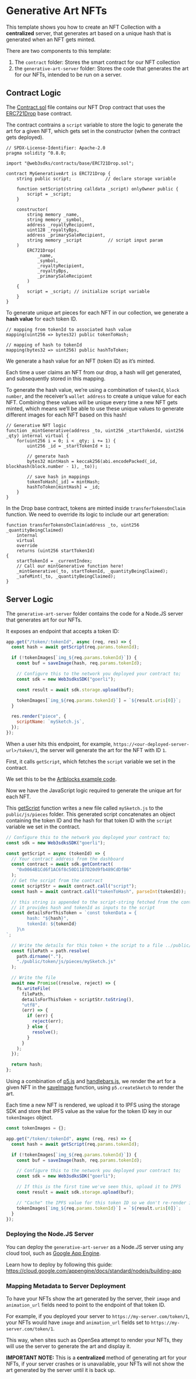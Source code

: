 # Generative Art NFTs

This template shows you how to create an NFT Collection with a **centralized** server, that generates art based on a unique hash that is generated when an NFT gets minted.

There are two components to this template:

1. The `contract` folder: Stores the smart contract for our NFT collection
2. the `generative-art-server` folder: Stores the code that generates the art for our NFTs, intended to be run on a server.

## Contract Logic

The [Contract.sol](./contract/contracts/Contract.sol) file contains our NFT Drop contract that uses the [ERC721Drop](https://docs.web3sdks.com/contracts-sdk/base-contracts/erc-721/erc721drop) base contract.

The contract contrains a `script` variable to store the logic to generate the art for a given NFT, which gets set in the constructor (when the contract gets deployed).

```solidity
// SPDX-License-Identifier: Apache-2.0
pragma solidity ^0.8.0;

import "@web3sdks/contracts/base/ERC721Drop.sol";

contract MyGenerativeArt is ERC721Drop {
    string public script;             // declare storage variable
    
    function setScript(string calldata _script) onlyOwner public {
        script = _script;
    }
    
    constructor(
        string memory _name,
        string memory _symbol,
        address _royaltyRecipient,
        uint128 _royaltyBps,
        address _primarySaleRecipient,
		string memory _script          // script input param
    )
        ERC721Drop(
            _name,
            _symbol,
            _royaltyRecipient,
            _royaltyBps,
            _primarySaleRecipient
        )
    {
		script = _script; // initialize script variable
	}
}
```

To generate unique art pieces for each NFT in our collection, we generate a **hash value** for each token ID.

```solidity
// mapping from tokenId to associated hash value
mapping(uint256 => bytes32) public tokenToHash;

// mapping of hash to tokenId
mapping(bytes32 => uint256) public hashToToken;
```

We generate a hash value for an NFT (token ID) as it’s minted.

Each time a user claims an NFT from our drop, a hash will get generated, and subsequently stored in this mapping.

To generate the hash value, we’re using a combination of `tokenId`, `block number`, and the receiver’s `wallet address` to create a unique value for each NFT. Combining these values will be unique every time a new NFT gets minted, which means we’ll be able to use these unique values to generate different images for each NFT based on this hash!

```solidity
// Generative NFT logic
function _mintGenerative(address _to, uint256 _startTokenId, uint256 _qty) internal virtual {
    for(uint256 i = 0; i < _qty; i += 1) {
        uint256 _id = _startTokenId + i;

        // generate hash
        bytes32 mintHash = keccak256(abi.encodePacked(_id, blockhash(block.number - 1), _to));

		// save hash in mappings
        tokenToHash[_id] = mintHash;
        hashToToken[mintHash] = _id;
    }
}
```

In the Drop base contract, tokens are minted inside `transferTokensOnClaim` function. We need to override its logic to include our art generation:

```solidity
function transferTokensOnClaim(address _to, uint256 _quantityBeingClaimed)
    internal
    virtual
    override
    returns (uint256 startTokenId)
{
    startTokenId = _currentIndex;
	// Call our mintGenerative function here!
    _mintGenerative(_to, startTokenId, _quantityBeingClaimed);
    _safeMint(_to, _quantityBeingClaimed);
}
```

## Server Logic

The `generative-art-server` folder contains the code for a Node.JS server that generates art for our NFTs.

It exposes an endpoint that accepts a token ID:

```js
app.get("/token/:tokenId", async (req, res) => {
  const hash = await getScript(req.params.tokenId);

  if (!tokenImages[`img_${req.params.tokenId}`]) {
    const buf = saveImage(hash, req.params.tokenId);

    // Configure this to the network you deployed your contract to;
    const sdk = new Web3sdksSDK("goerli");

    const result = await sdk.storage.upload(buf);

    tokenImages[`img_${req.params.tokenId}`] = `${result.uris[0]}`;
  }

  res.render("piece", {
    scriptName: `mySketch.js`,
  });
});
```

When a user hits this endpoint, for example, `https://<our-deployed-server-url>/token/1`, the server will generate the art for the NFT with ID `1`.

First, it calls `getScript`, which fetches the `script` variable we set in the contract.

We set this to be the [Artblocks example code](https://github.com/ArtBlocks/artblocks-starter-template/blob/main/public/js/pieces/example.js).

Now we have the JavaScript logic required to generate the unique art for each NFT.

This [getScript](./generative-art-server/controllers/sketches.js) function writes a new file called `mySketch.js` to the `public/js/pieces` folder. This generated script concatenates an object containing the token ID and the hash for that token ID with the `script` variable we set in the contract.

```js
// Configure this to the network you deployed your contract to;
const sdk = new Web3sdksSDK("goerli");

const getScript = async (tokenId) => {
  // Your contract address from the dashboard
  const contract = await sdk.getContract(
    "0x0064B1Cd6f1AC6f8c50D1187D20d9fb489CdDfB6"
  );
  // Get the script from the contract
  const scriptStr = await contract.call("script");
  const hash = await contract.call("tokenToHash", parseInt(tokenId));

  // this string is appended to the script-string fetched from the contract.
  // it provides hash and tokenId as inputs to the script
  const detailsForThisToken = `const tokenData = {
        hash: "${hash}",
        tokenId: ${tokenId}
    }\n
`;

  // Write the details for this token + the script to a file ../public/token/js/pieces/mySketch.js and await the result
  const filePath = path.resolve(
    path.dirname("."),
    "./public/token/js/pieces/mySketch.js"
  );

  // Write the file
  await new Promise((resolve, reject) => {
    fs.writeFile(
      filePath,
      detailsForThisToken + scriptStr.toString(),
      "utf8",
      (err) => {
        if (err) {
          reject(err);
        } else {
          resolve();
        }
      }
    );
  });

  return hash;
};
```

Using a combination of [p5.js](https://p5js.org/) and [handlebars.js](https://handlebarsjs.com/), we render the art for a given NFT in the [saveImage](./generative-art-server/controllers/images.js) function, using `p5.createSketch` to render the art.

Each time a new NFT is rendered, we upload it to IPFS using the storage SDK and store that IPFS value as the value for the token ID key in our `tokenImages` object.

```js
const tokenImages = {};

app.get("/token/:tokenId", async (req, res) => {
  const hash = await getScript(req.params.tokenId);

  if (!tokenImages[`img_${req.params.tokenId}`]) {
    const buf = saveImage(hash, req.params.tokenId);

    // Configure this to the network you deployed your contract to;
    const sdk = new Web3sdksSDK("goerli");

    // If this is the first time we've seen this, upload it to IPFS
    const result = await sdk.storage.upload(buf);

    // "Cache" the IPFS value for this token ID so we don't re-render it every time.
    tokenImages[`img_${req.params.tokenId}`] = `${result.uris[0]}`;
  }
});
```

### Deploying the Node.JS Server

You can deploy the `generative-art-server` as a Node.JS server using any cloud tool, such as [Google App Engine](https://cloud.google.com/appengine/).

Learn how to deploy by following this guide: https://cloud.google.com/appengine/docs/standard/nodejs/building-app

### Mapping Metadata to Server Deployment

To have your NFTs show the art generated by the server, their `image` and `animation_url` fields need to point to the endpoint of that token ID.

For example, if you deployed your server to `https://my-server.com/token/1`, your NFTs would have `image` and `animation_url` fields set to `https://my-server.com/token/1`.

This way, when sites such as OpenSea attempt to render your NFTs, they will use the server to generate the art and display it.

**IMPORTANT NOTE:** This is a **centralized** method of generating art for your NFTs, if your server crashes or is unavailable, your NFTs will not show the art generated by the server until it is back up.
